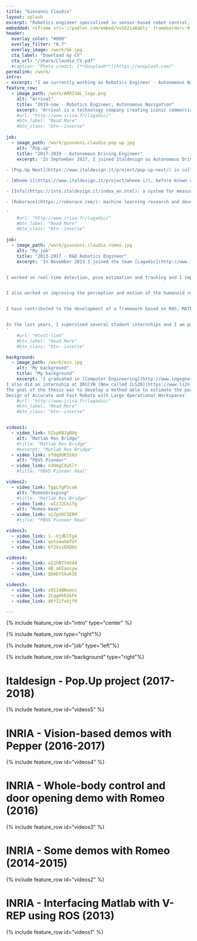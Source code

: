 ```yaml
---
title: "Giovanni Claudio"
layout: splash
excerpt: "Robotics engineer specialized in sensor-based robot control, visual servoing, computer vision and machine learning."
embedded: <iframe src='//padlet.com/embed/vv562ia8ablc' frameborder='0' width='100%' height='400px' style='padding:0;margin:0;border:none'></iframe>
header:
  overlay_color: "#000"
  overlay_filter: "0.7"
  overlay_image: /work/bk.jpg
  cta_label: "Download my CV"
  cta_url: "/share/Claudio_CV.pdf"
  #caption: "Photo credit: [**Unsplash**](https://unsplash.com)"
permalink: /work/
intro: 
- excerpt: "I am currently working as Robotics Engineer - Autonomous Navigation at [Arrival](https://arrival.com/) in London."
feature_row:
  - image_path: /work/ARRIVAL_logo.png
    alt: "Arrival"
    title: "2019-now - Robotics Engineer, Autonomous Navigation"
    excerpt: 'Arrival is a technology company creating iconic commercial electric vehicles at the same cost as petrol and diesel equivalents to make electric vehicles mainstream. Arrival has taken a ground-up approach to make vehicles in a new way - light, modular and efficient, saving 50% cost of ownership with a range of up to 300 miles. Using Design Thinking, Arrival is reimagining the engineering and manufacturing of vehicles to confront legacy industry challenges that to date have prevented the mainstream adoption of EV technology.'
    #url: "http://www.irisa.fr/lagadic/"
    #btn_label: "Read More"
    #btn_class: "btn--inverse"
    
job:
  - image_path: /work/giovanni.claudio.pop.up.jpg
    alt: "Pop.up"
    title: "2017-2019 - Autonomous Driving Engineer"
    excerpt: 'In September 2017, I joined Italdesign as Autonomous Driving Engineer. My primary task was to research, implement and deploy perception, mapping/localization and control algorithms for autonomous vehicles. I worked on several projects, such as:   
    
- [Pop.Up Next](https://www.italdesign.it/project/pop-up-next/) in collaboration with Airbus and Audi: an electric, modular and autonomous flying car.   

- [Wheem-i](https://www.italdesign.it/project/wheem-i/), before known as Moby: the first mobility service designed for wheelchair users.   

- [InTo](https://into.italdesign.it/index_en.html): a system for measuring the flow of passengers with LEDs that reveal which railcars are the least crowded for boarding.   

- [Roborace](https://roborace.com/): machine learning research and development project to push the limit of the robocar (DevBot 2.0). Click [here](https://www.italdesign.it/roborace-italdesign-and-datalab-munich-to-accelerate-machine-learning-together/) for more information.

'
    #url: "http://www.irisa.fr/lagadic/"
    #btn_label: "Read More"
    #btn_class: "btn--inverse"
    
job:
  - image_path: /work/giovanni.claudio.romeo.jpg
    alt: "My job"
    title: "2013-2017 - R&D Robotics Engineer"
    excerpt: 'In November 2013 I joined the team [Lagadic](http://www.irisa.fr/lagadic/)  in INRIA Rennes led by [François Chaumette](http://www.irisa.fr/lagadic/team/Francois.Chaumette-eng.html) with the role of R&D Robotics Engineer. My goal was to make robots smarter, helping them to perceive and understand our world and to take action autonomously.   


I worked on real-time detection, pose estimation and tracking and I implemented state-of-the-art visual servoing algorithms that significantly improved the robustness and accuracy of several types of robots (mobile, humanoid, industrial robots and drones). To validate these approaches, I created numerous demonstrations using 2D and RGB-D cameras, radars and microphones. 


I also worked on improving the perception and motion of the humanoid robots Romeo and Pepper. These robots can now track a target with their gaze, detect and follow a person, detect and grasp objects, deliver them to a human, manipulate them using two hands simultaneously and open a door.


I have contributed to the development of a framework based on ROS, MATLAB/Simulink, and V-REP, for a fast prototyping of robot control algorithms. This system allows testing sensor-based control algorithms before on simulated robots in V-REP and later on the real robots, with a few changes. 


In the last years, I supervised several student internships and I am participating as a mentor in the Google Summer of Code. I also published scientific articles at IEEE Robotics and Automation Letters (RA-L), ICRA’17 and Humanoids’16.
'
    #url: "#test-link"
    #btn_label: "Read More"
    #btn_class: "btn--inverse"

background:
  - image_path: /work/ecn.jpg
    alt: "My background"
    title: "My background"
    excerpt: 'I graduated in [Computer Engineering](http://www.ingegneriainformatica.dibris.unige.it/) in Genoa (Italy) and later I obtained a double degree: Master in Robotics Engineering (University of Genoa) and  Master ARIA in Advanced Robotics (École Centrale de Nantes). 
I also did an internship at IRCCYN (Now called [LS2N](https://www.ls2n.fr/?lang=en) on "Pose and velocity estimation for high-speed robot control" (using a vision system) under the supervision of Philippe Martinet.
The goal of the thesis was to develop a method able to estimate the pose and the velocity of a high-speed parallel robot at a very high frequency (1 kHz- 2 kHz). My work was part of the French ANR [Project ARROW](https://pagesperso.ls2n.fr/~briot-s/ANR_ARROW.html):
Design of Accurate and Fast Robots with Large Operational Workspaces'
    #url: "http://www.irisa.fr/lagadic/"
    #btn_label: "Read More"
    #btn_class: "btn--inverse"


videos1:
  - video_link: SZxp6BJgBUg
    alt: "Matlab Ros Bridge"
    #title: "Matlab Ros Bridge"
    #excerpt: "Matlab Ros Bridge"
  - video_link: vfdq9UK5SkU
    alt: "PBVS Pioneer"
  - video_link: n3UmgCXw5lY
    #title: "PBVS Pioneer Real"

videos2:
  - video_link: TgpLfgFSca8
    alt: "RomeoGrasping"
    #title: "Matlab Ros Bridge"
  - video_link: -wIzJ2Ckifg
    alt: "Romeo maze"
  - video_link: ajZpUOC5ERM
    #title: "PBVS Pioneer Real"

videos3:
  - video_link: 1--VjdDlFg4
  - video_link: qotsmwXmTUY
  - video_link: bf2GvyEKQQo

videos4:
  - video_link: o22hN7YmVd4
  - video_link: 4B_aEEaosyw
  - video_link: QDmDY5koKIE

videos5:
  - video_link: zO114BNxmvc
  - video_link: 2LggHhR2kFk
  - video_link: dKY31fvUjf0

---
```


{% include feature_row id="intro" type="center" %}

{% include feature_row type="right"%}

{% include feature_row id="job" type="left"%}

{% include feature_row id="background" type="right"%}

# Italdesign - Pop.Up project (2017-2018)	
{% include feature_row id="videos5" %}

# INRIA - Vision-based demos with Pepper (2016-2017)
{% include feature_row id="videos4" %}

# INRIA - Whole-body control and door opening demo with Romeo (2016)
{% include feature_row id="videos3" %}

# INRIA - Some demos with Romeo (2014-2015)
{% include feature_row id="videos2" %}

# INRIA - Interfacing Matlab with V-REP using ROS (2013)
{% include feature_row id="videos1" %}
